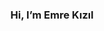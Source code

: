 <h3 align="center">Hi, I’m Emre Kızıl</h3>


<!---
emrekizil/emrekizil is a ✨ special ✨ repository because its `README.md` (this file) appears on your GitHub profile.
You can click the Preview link to take a look at your changes.
--->
